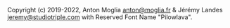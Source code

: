 Copyright (c) 2019-2022, Anton Moglia <anton@moglia.fr> & Jérémy Landes <jeremy@studiotriple.com>
with Reserved Font Name "Pilowlava".
